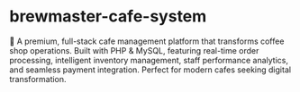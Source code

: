 # brewmaster-cafe-system
🚀 A premium, full-stack cafe management platform that transforms coffee shop operations. Built with PHP &amp; MySQL, featuring real-time order processing, intelligent inventory management, staff performance analytics, and seamless payment integration. Perfect for modern cafes seeking digital transformation.
